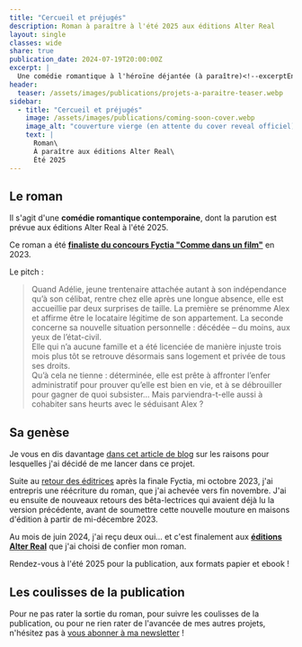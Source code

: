 ```yaml
---
title: "Cercueil et préjugés"
description: Roman à paraître à l'été 2025 aux éditions Alter Real
layout: single
classes: wide
share: true
publication_date: 2024-07-19T20:00:00Z
excerpt: |
  Une comédie romantique à l'héroïne déjantée (à paraître)<!--excerptEnd-->
header:
  teaser: /assets/images/publications/projets-a-paraitre-teaser.webp
sidebar:
  - title: "Cercueil et préjugés"
    image: /assets/images/publications/coming-soon-cover.webp
    image_alt: "couverture vierge (en attente du cover reveal officiel)"
    text: |
      Roman\
      À paraître aux éditions Alter Real\
      Été 2025
---
```


## Le roman

Il s'agit d'une **comédie romantique contemporaine**, dont la parution est prévue aux éditions Alter Real à l'été&nbsp;2025.

Ce roman a été <a href="https://www.fyctia.com/blog/articles/833" target="_blank">**finaliste du concours Fyctia "Comme dans un film"**</a> en 2023.

Le pitch&nbsp;:
> Quand Adélie, jeune trentenaire attachée autant à son indépendance qu’à son célibat, rentre chez elle après une longue absence, elle est accueillie par deux surprises de taille. La première se prénomme Alex et affirme être le locataire légitime de son appartement. La seconde concerne sa nouvelle situation personnelle&nbsp;: décédée – du moins, aux yeux de l’état-civil.
> <br />Elle qui n’a aucune famille et a été licenciée de manière injuste trois mois plus tôt se retrouve désormais sans logement et privée de tous ses droits.
> <br />Qu’à cela ne tienne&nbsp;: déterminée, elle est prête à affronter l’enfer administratif pour prouver qu’elle est bien en vie, et à se débrouiller pour gagner de quoi subsister… Mais parviendra-t-elle aussi à cohabiter sans heurts avec le séduisant Alex&nbsp;?


## Sa genèse

Je vous en dis davantage [dans cet article de blog](/ecriture/2023/03/31/objectifs-écriture-2023.html#pourquoi-le-concours-fyctia) sur les raisons pour lesquelles j'ai décidé de me lancer dans ce projet.

Suite au [retour des éditrices](/newsletter/2023-11-05/#cercueil-et-pr%C3%A9jug%C3%A9s-affaire-%C3%A0-suivre) après la finale Fyctia, mi octobre 2023, j'ai entrepris une réécriture du roman, que j'ai achevée vers fin novembre. J'ai eu ensuite de nouveaux retours des bêta-lectrices qui avaient déjà lu la version précédente, avant de soumettre cette nouvelle mouture en maisons d'édition à partir de mi-décembre 2023.

Au mois de juin&nbsp;2024, j'ai reçu deux oui&hellip; et c'est finalement aux **<a href="https://editions-alter-real.com/" target="_blank">éditions Alter Real</a>** que j'ai choisi de confier mon roman.

Rendez-vous à l'été&nbsp;2025 pour la publication, aux formats papier et ebook&nbsp;!



## Les coulisses de la publication

Pour ne pas rater la sortie du roman, pour suivre les coulisses de la publication, ou pour ne rien rater de l'avancée de mes autres projets, n'hésitez pas à <a href="{{ '/newsletter' | relative_url }}">vous abonner à ma newsletter</a>&nbsp;!

